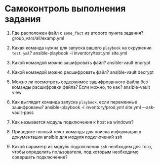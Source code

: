 # Самоконтроль выполнения задания

1. Где расположен файл с `some_fact` из второго пункта задания?
group_vars/all/examp.yml   

2. Какая команда нужна для запуска вашего `playbook` на окружении `test.yml`?
ansible-playbook -i inventory/test.yml site.yml 

3. Какой командой можно зашифровать файл?
ansible-vault encrypt

4. Какой командой можно расшифровать файл?
ansible-vault decrypt

5. Можно ли посмотреть содержимое зашифрованного файла без команды расшифровки файла? Если можно, то как?
ansible-vault view

6. Как выглядит команда запуска `playbook`, если переменные зашифрованы?
ansible-playbook -i inventory/prod.yml site.yml --ask-vault-pass

7. Как называется модуль подключения к host на windows?


8. Приведите полный текст команды для поиска информации в документации ansible для модуля подключений ssh
9. Какой параметр из модуля подключения `ssh` необходим для того, чтобы определить пользователя, под которым необходимо совершать подключение?

